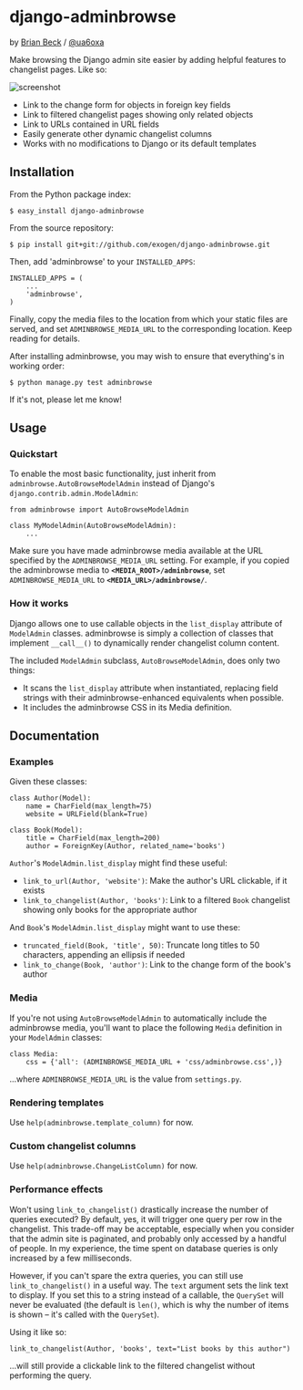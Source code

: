 django-adminbrowse
==================
by [Brian Beck][www] / [@ua6oxa](http://twitter.com/ua6oxa)

Make browsing the Django admin site easier by adding helpful features to
changelist pages. Like so:

![screenshot](http://exogen.github.com/django-adminbrowse/images/adminbrowse.png)

* Link to the change form for objects in foreign key fields
* Link to filtered changelist pages showing only related objects
* Link to URLs contained in URL fields
* Easily generate other dynamic changelist columns
* Works with no modifications to Django or its default templates

Installation
------------
From the Python package index:

    $ easy_install django-adminbrowse

From the source repository:

    $ pip install git+git://github.com/exogen/django-adminbrowse.git

Then, add 'adminbrowse' to your `INSTALLED_APPS`:

    INSTALLED_APPS = (
        ...
        'adminbrowse',
    )

Finally, copy the media files to the location from which your static files
are served, and set `ADMINBROWSE_MEDIA_URL` to the corresponding location.
Keep reading for details.

After installing adminbrowse, you may wish to ensure that everything's in
working order:

    $ python manage.py test adminbrowse

If it's not, please let me know!

Usage
-----
### Quickstart
To enable the most basic functionality, just inherit from
`adminbrowse.AutoBrowseModelAdmin` instead of Django's
`django.contrib.admin.ModelAdmin`:

    from adminbrowse import AutoBrowseModelAdmin

    class MyModelAdmin(AutoBrowseModelAdmin):
        ...

Make sure you have made adminbrowse media available at the URL specified by
the `ADMINBROWSE_MEDIA_URL` setting. For example, if you copied the 
adminbrowse media to **`<MEDIA_ROOT>/adminbrowse`**, set `ADMINBROWSE_MEDIA_URL`
to **`<MEDIA_URL>/adminbrowse/`**.

### How it works
Django allows one to use callable objects in the `list_display` attribute of
`ModelAdmin` classes. adminbrowse is simply a collection of classes that
implement `__call__()` to dynamically render changelist column content.

The included `ModelAdmin` subclass, `AutoBrowseModelAdmin`, does only two
things:

* It scans the `list_display` attribute when instantiated, replacing field
  strings with their adminbrowse-enhanced equivalents when possible.
* It includes the adminbrowse CSS in its Media definition.

Documentation
-------------
### Examples
Given these classes:

    class Author(Model):
        name = CharField(max_length=75)
        website = URLField(blank=True)

    class Book(Model):
        title = CharField(max_length=200)
        author = ForeignKey(Author, related_name='books')


`Author`'s `ModelAdmin.list_display` might find these useful:

* `link_to_url(Author, 'website')`: Make the author's URL clickable, if it exists
* `link_to_changelist(Author, 'books')`: Link to a filtered `Book` changelist showing
  only books for the appropriate author

And `Book`'s `ModelAdmin.list_display` might want to use these:
    
* `truncated_field(Book, 'title', 50)`: Truncate long titles to 50 characters,
  appending an ellipsis if needed
* `link_to_change(Book, 'author')`: Link to the change form of the book's author

### Media
If you're not using `AutoBrowseModelAdmin` to automatically include the adminbrowse
media, you'll want to place the following `Media` definition in your `ModelAdmin`
classes:

    class Media:
        css = {'all': (ADMINBROWSE_MEDIA_URL + 'css/adminbrowse.css',)}

...where `ADMINBROWSE_MEDIA_URL` is the value from `settings.py`.

### Rendering templates
Use `help(adminbrowse.template_column)` for now.

### Custom changelist columns
Use `help(adminbrowse.ChangeListColumn)` for now.

### Performance effects
Won't using `link_to_changelist()` drastically increase the number of queries
executed? By default, yes, it will trigger one query per row in the changelist.
This trade-off may be acceptable, especially when you consider that the admin
site is paginated, and probably only accessed by a handful of people. In my
experience, the time spent on database queries is only increased by a few
milliseconds.

However, if you can't spare the extra queries, you can still use
`link_to_changelist()` in a useful way. The `text` argument sets the link text
to display. If you set this to a string instead of a callable, the `QuerySet`
will never be evaluated (the default is `len()`, which is why the number of
items is shown – it's called with the `QuerySet`).

Using it like so:

    link_to_changelist(Author, 'books', text="List books by this author")

...will still provide a clickable link to the filtered changelist without
performing the query.

[INSTALL]: http://github.com/exogen/django-adminbrowse/blob/master/INSTALL
[www]: http://brianbeck.com/

